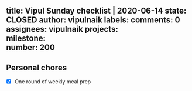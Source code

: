 title:	Vipul Sunday checklist | 2020-06-14
state:	CLOSED
author:	vipulnaik
labels:	
comments:	0
assignees:	vipulnaik
projects:	
milestone:	
number:	200
--
## Personal chores

- [x] One round of weekly meal prep
